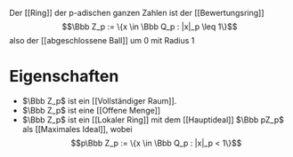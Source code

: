Der [[Ring]] der p-adischen ganzen Zahlen ist der [[Bewertungsring]] 
$$\Bbb Z_p := \{x \in \Bbb Q_p : |x|_p \leq 1\}$$
also der [[abgeschlossene Ball]] um $0$ mit Radius $1$

# Eigenschaften
- $\Bbb Z_p$ ist ein [[Vollständiger Raum]].
- $\Bbb Z_p$ ist eine [[Offene Menge]]
- $\Bbb Z_p$ ist ein [[Lokaler Ring]] mit dem [[Hauptideal]] $\Bbb pZ_p$ als [[Maximales Ideal]], wobei $$p\Bbb Z_p := \{x \in \Bbb Q_p : |x|_p < 1\}$$
